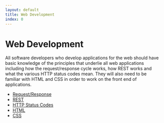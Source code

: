 ```yaml
---
layout: default
title: Web Development 
index: 0
---
```


Web Development
===============

All software developers who develop applications for the web should have basic knowledge of the principles that underlie all web applications including how the request/response cycle works, how REST works and what the various HTTP status codes mean. They will also need to be familiar with HTML and CSS in order to work on the front end of applications. 

* <a href='{{ site.baseurl }}/modules/web_dev/request_response.html'>Request/Response</a>
* <a href='{{ site.baseurl }}/modules/web_dev/rest.html'>REST</a>
* <a href='{{ site.baseurl }}/modules/web_dev/http_status_codes.html'>HTTP Status Codes</a>
* <a href='{{ site.baseurl }}/modules/web_dev/html.html'>HTML</a>
* <a href='{{ site.baseurl }}/modules/web_dev/css.html'>CSS</a>
